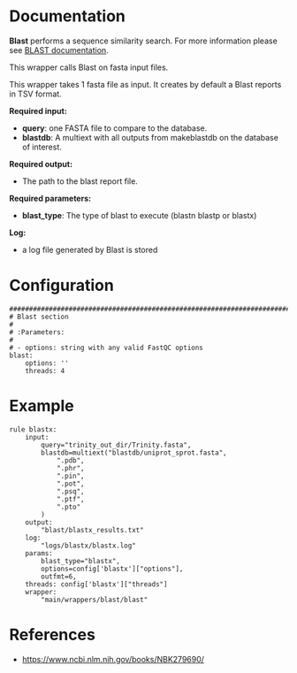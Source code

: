 # Documentation

**Blast** performs a sequence similarity search. For more information please see [BLAST documentation](https://www.ncbi.nlm.nih.gov/books/NBK279690/).

This wrapper calls Blast on fasta input files.

This wrapper takes 1 fasta file as input. It creates by default a Blast reports in TSV format.

**Required input:**

- **query**: one FASTA file to compare to the database.
- **blastdb**: A multiext with all outputs from makeblastdb on the database of interest.

**Required output:**

- The path to the blast report file. 

**Required parameters:**

- **blast_type**: The type of blast to execute (blastn blastp or blastx)

**Log:**

- a log file generated by Blast is stored

# Configuration

    ##############################################################################
    # Blast section
    #
    # :Parameters:
    #
    # - options: string with any valid FastQC options
    blast:
        options: ''
        threads: 4

# Example
	
	rule blastx:
		input:
			query="trinity_out_dir/Trinity.fasta",
			blastdb=multiext("blastdb/uniprot_sprot.fasta",
				".pdb",
				".phr",
				".pin",
				".pot",
				".psq",
				".ptf",
				".pto"
			)
		output:
			"blast/blastx_results.txt"
		log:
			"logs/blastx/blastx.log"
		params:
			blast_type="blastx",
			options=config['blastx']["options"],
			outfmt=6,
		threads: config['blastx']["threads"]
		wrapper:
			"main/wrappers/blast/blast"

# References

- https://www.ncbi.nlm.nih.gov/books/NBK279690/
